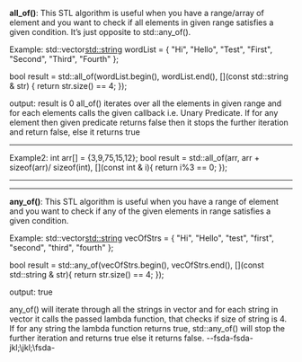 **all_of()**:
This STL algorithm is useful when you have a range/array of element and you want to check if all elements in given range satisfies a given condition. It’s just opposite to std::any_of().

Example:
std::vector<std::string> wordList = { "Hi", "Hello", "Test", "First", "Second", "Third", "Fourth" };

bool result = std::all_of(wordList.begin(), wordList.end(), [](const std::string & str) {
																return str.size() == 4;
																});
																

output: result is 0
all_of() iterates over all the elements in given range and for each elements calls the given callback i.e. Unary Predicate.
If for any element then given predicate returns false then it stops the further iteration and return false, else it returns true

---------------------------------------------------------------------------------------------------------------------------------------

Example2:
int arr[] = {3,9,75,15,12};
bool result = std::all_of(arr, arr + sizeof(arr)/ sizeof(int), [](const int & i){ return i%3 == 0; });

---------------------------------------------------------------------------------------------------------------------------------------
---------------------------------------------------------------------------------------------------------------------------------------

**any_of()**:
This STL algorithm is useful when you have a range of element and you want to check if any of the given elements in range satisfies a given condition.

Example:
std::vector<std::string> vecOfStrs =
	{ "Hi", "Hello", "test", "first", "second", "third", "fourth" };
	
bool result = std::any_of(vecOfStrs.begin(), vecOfStrs.end(), [](const std::string & str){
														return str.size() == 4;
														});
														
output: true

any_of() will iterate through all the strings in vector and for each string in vector it calls the passed lambda function, that checks if size of string is 4. If for any string the lambda function returns true, std::any_of() will stop the further iteration and returns true else it returns false.														--fsda-fsda-jkl;\jkl;\fsda-